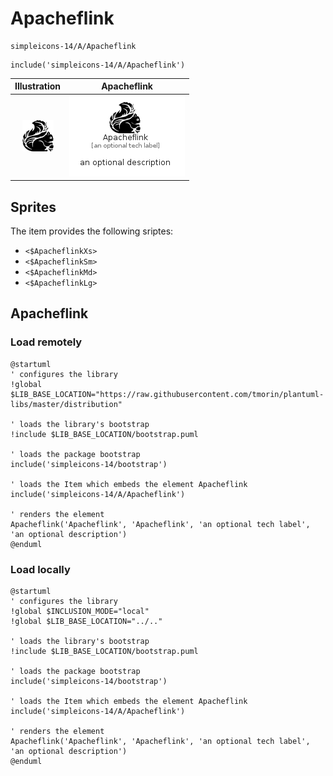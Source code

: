 # Apacheflink


```text
simpleicons-14/A/Apacheflink
```

```text
include('simpleicons-14/A/Apacheflink')
```



| Illustration | Apacheflink |
| :---: | :---: |
| ![illustration for Illustration](../../simpleicons-14/A/Apacheflink.png) | ![illustration for Apacheflink](../../simpleicons-14/A/Apacheflink.Local.png) |



## Sprites
The item provides the following sriptes:

- `<$ApacheflinkXs>`
- `<$ApacheflinkSm>`
- `<$ApacheflinkMd>`
- `<$ApacheflinkLg>`





## Apacheflink

### Load remotely
```plantuml
@startuml
' configures the library
!global $LIB_BASE_LOCATION="https://raw.githubusercontent.com/tmorin/plantuml-libs/master/distribution"

' loads the library's bootstrap
!include $LIB_BASE_LOCATION/bootstrap.puml

' loads the package bootstrap
include('simpleicons-14/bootstrap')

' loads the Item which embeds the element Apacheflink
include('simpleicons-14/A/Apacheflink')

' renders the element
Apacheflink('Apacheflink', 'Apacheflink', 'an optional tech label', 'an optional description')
@enduml
```

### Load locally
```plantuml
@startuml
' configures the library
!global $INCLUSION_MODE="local"
!global $LIB_BASE_LOCATION="../.."

' loads the library's bootstrap
!include $LIB_BASE_LOCATION/bootstrap.puml

' loads the package bootstrap
include('simpleicons-14/bootstrap')

' loads the Item which embeds the element Apacheflink
include('simpleicons-14/A/Apacheflink')

' renders the element
Apacheflink('Apacheflink', 'Apacheflink', 'an optional tech label', 'an optional description')
@enduml
```


